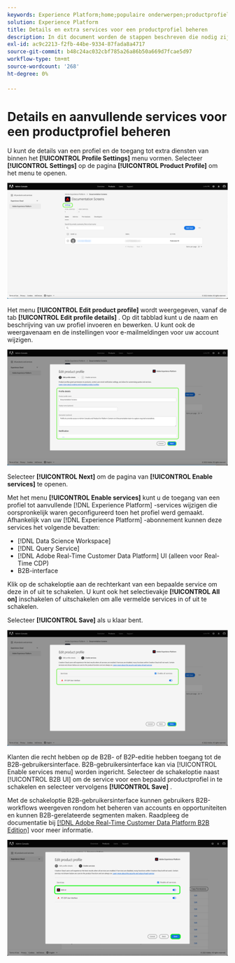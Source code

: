 ```yaml
---
keywords: Experience Platform;home;populaire onderwerpen;productprofiel
solution: Experience Platform
title: Details en extra services voor een productprofiel beheren
description: In dit document worden de stappen beschreven die nodig zijn om details en aanvullende services voor een productprofiel in de Adobe Admin Console te beheren. U kunt de details van een profiel en toegang tot extra diensten van binnen het menu van de Montages van het Profiel vormen.
exl-id: ac9c2213-f2fb-44be-9334-87fada8a4717
source-git-commit: b48c24ac032cbf785a26a86b50a669d7fcae5d97
workflow-type: tm+mt
source-wordcount: '268'
ht-degree: 0%

---
```


# Details en aanvullende services voor een productprofiel beheren

U kunt de details van een profiel en de toegang tot extra diensten van binnen het **[!UICONTROL Profile Settings]** menu vormen. Selecteer **[!UICONTROL Settings]** op de pagina **[!UICONTROL Product Profile]** om het menu te openen.

![&#x200B; montages &#x200B;](../images/settings.png)

Het menu **[!UICONTROL Edit product profile]** wordt weergegeven, vanaf de tab **[!UICONTROL Edit profile details]** . Op dit tabblad kunt u de naam en beschrijving van uw profiel invoeren en bewerken. U kunt ook de weergavenaam en de instellingen voor e-mailmeldingen voor uw account wijzigen.

![&#x200B; geef-product-profiel uit &#x200B;](../images/edit-product-profile.png)

Selecteer **[!UICONTROL Next]** om de pagina van **[!UICONTROL Enable services]** te openen.

Met het menu **[!UICONTROL Enable services]** kunt u de toegang van een profiel tot aanvullende [!DNL Experience Platform] -services wijzigen die oorspronkelijk waren geconfigureerd toen het profiel werd gemaakt. Afhankelijk van uw [!DNL Experience Platform] -abonnement kunnen deze services het volgende bevatten:

- [!DNL Data Science Workspace]
- [!DNL Query Service]
- [!DNL Adobe Real-Time Customer Data Platform] UI (alleen voor Real-Time CDP)
- B2B-interface

Klik op de schakeloptie aan de rechterkant van een bepaalde service om deze in of uit te schakelen. U kunt ook het selectievakje **[!UICONTROL All on]** inschakelen of uitschakelen om alle vermelde services in of uit te schakelen.

Selecteer **[!UICONTROL Save]** als u klaar bent.

![&#x200B; toelaten-diensten &#x200B;](../images/enable-services.png)

Klanten die recht hebben op de B2B- of B2P-editie hebben toegang tot de B2B-gebruikersinterface. B2B-gebruikersinterface kan via [!UICONTROL Enable services menu] worden ingericht. Selecteer de schakeloptie naast [!UICONTROL B2B UI] om de service voor een bepaald productprofiel in te schakelen en selecteer vervolgens **[!UICONTROL Save]** .

Met de schakeloptie B2B-gebruikersinterface kunnen gebruikers B2B-workflows weergeven rondom het beheren van accounts en opportuniteiten en kunnen B2B-gerelateerde segmenten maken. Raadpleeg de documentatie bij [[!DNL Adobe Real-Time Customer Data Platform B2B Edition]](../../rtcdp/b2b-overview.md) voor meer informatie.

![&#x200B; toe:laten-b2b &#x200B;](../images/enable-b2b.png)